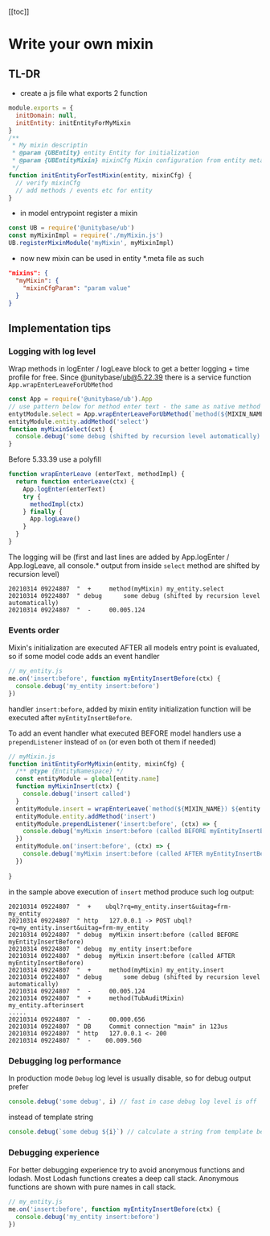 [[toc]]

# Write your own mixin

## TL-DR
  - create a js file what exports 2 function
```javascript
module.exports = {
  initDomain: null,
  initEntity: initEntityForMyMixin
}
/**
 * My mixin descriptin
 * @param {UBEntity} entity Entity for initialization
 * @param {UBEntityMixin} mixinCfg Mixin configuration from entity metafile
 */
function initEntityForTestMixin(entity, mixinCfg) {
  // verify mixinCfg
  // add methods / events etc for entity
}
```

 - in model entrypoint register a mixin
```javascript
const UB = require('@unitybase/ub')
const myMixinImpl = require('./myMixin.js')
UB.registerMixinModule('myMixin', myMixinImpl)
```

 - now new mixin can be used in entity *.meta file as such
```json
"mixins": {
  "myMixin": {
    "mixinCfgParam": "param value"
  }
}
```

## Implementation tips
### Logging with log level
Wrap methods in logEnter / logLeave block to get a better logging + time profile for free.
Since @unitybase/ub@5.22.39 there is a service function `App.wrapEnterLeaveForUbMethod`
```javascript
const App = require('@unitybase/ub').App
// use pattern below for method enter text - the same as native method do
entytModule.select = App.wrapEnterLeaveForUbMethod(`method(${MIXIN_NAME}) ${entity.name}.select`, myMixinSelect)
entityModule.entity.addMethod('select')
function myMixinSelect(cxt) {
  console.debug('some debug (shifted by recursion level automatically)')
}
```

Before 5.33.39 use a polyfill
```javascript
function wrapEnterLeave (enterText, methodImpl) {
  return function enterLeave(ctx) {
    App.logEnter(enterText)
    try {
      methodImpl(ctx)
    } finally {
      App.logLeave()
    }
  }
}
```

The logging will be (first and last lines are added by App.logEnter / App.logLeave, all console.* output from inside `select` method
are shifted by recursion level)
```shell
20210314 09224807  "  +    	method(myMixin) my_entity.select
20210314 09224807  " debug 		some debug (shifted by recursion level automatically)
20210314 09224807  "  -    	00.005.124
```

### Events order

 Mixin's initialization are executed AFTER all models entry point is evaluated, so if some model code adds an 
event handler 
```javascript
// my_entity.js
me.on('insert:before', function myEntityInsertBefore(ctx) {
  console.debug('my_entity insert:before')
})
```

handler `insert:before`, added by mixin entity initialization function will be executed after `myEntityInsertBefore`.

To add an event handler what executed BEFORE model handlers use a `prependListener` instead of `on` (or even both ot them if needed) 
```javascript
// myMixin.js
function initEntityForMyMixin(entity, mixinCfg) {
  /** @type {EntityNamespace} */
  const entityModule = global[entity.name]
  function myMixinInsert(ctx) {
    console.debug('insert called')
  }
  entityModule.insert = wrapEnterLeave(`method(${MIXIN_NAME}) ${entity.name}.insert`, myMixinInsert)
  entityModule.entity.addMethod('insert')
  entityModule.prependListener('insert:before', (ctx) => {
    console.debug('myMixin insert:before (called BEFORE myEntityInsertBefore)')
  })
  entityModule.on('insert:before', (ctx) => {
    console.debug('myMixin insert:before (called AFTER myEntityInsertBefore)')
  })
  
}
```

in the sample above execution of `insert` method produce such log output:
```shell
20210314 09224807  "  +    ubql?rq=my_entity.insert&uitag=frm-my_entity
20210314 09224807  " http  	127.0.0.1 -> POST ubql?rq=my_entity.insert&uitag=frm-my_entity
20210314 09224807  " debug 	myMixin insert:before (called BEFORE myEntityInsertBefore)
20210314 09224807  " debug 	my_entity insert:before
20210314 09224807  " debug 	myMixin insert:before (called AFTER myEntityInsertBefore)
20210314 09224807  "  +    	method(myMixin) my_entity.insert
20210314 09224807  " debug 		some debug (shifted by recursion level automatically)
20210314 09224807  "  -    	00.005.124
20210314 09224807  "  +    	method(TubAuditMixin) my_entity.afterinsert
.....
20210314 09224807  "  -    	00.000.656
20210314 09224807  " DB    	Commit connection "main" in 123us
20210314 09224807  " http  	127.0.0.1 <- 200
20210314 09224807  "  -    00.009.560
```

### Debugging log performance
In production mode `Debug` log level is usually disable, so for debug output prefer
```javascript
console.debug('some debug', i) // fast in case debug log level is off
```
instead of template string
```javascript
console.debug(`some debug ${i}`) // calculate a string from template before pass it as argument even if debug is off
```

### Debugging experience
For better debugging experience try to avoid anonymous functions and lodash.
Most Lodash functions creates a deep call stack.
Anonymous functions are shown with pure names in call stack.    
```javascript
// my_entity.js
me.on('insert:before', function myEntityInsertBefore(ctx) {
  console.debug('my_entity insert:before')
})
```
